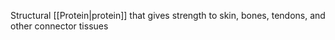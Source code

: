 Structural [[Protein|protein]] that gives strength to skin, bones, tendons, and other connector tissues